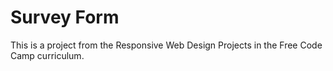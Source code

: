 # Survey Form 
This is a project from the Responsive Web Design Projects in the Free Code Camp curriculum.